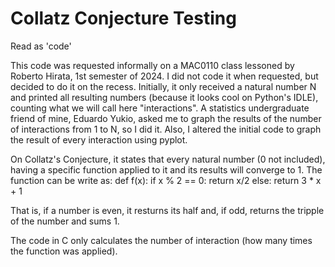 # Collatz Conjecture Testing
Read as 'code'

This code was requested informally on a MAC0110 class lessoned by Roberto Hirata, 1st semester of 2024. I did not code it when requested, but decided to do it on the recess.
Initially, it only received a natural number N and printed all resulting numbers (because it looks cool on Python's IDLE), counting what we will call  here "interactions".
A statistics undergraduate friend of mine, Eduardo Yukio, asked me to graph the results of the number of interactions from 1 to N, so I did it. Also, I altered the initial code to graph the result of every interaction using pyplot.

On Collatz's Conjecture, it states that every natural number (0 not included), having a specific function applied to it and its results will converge to 1. The function can be write as:
def f(x):
    if x % 2 == 0:
        return x/2
    else:
        return 3 * x + 1

That is, if a number is even, it resturns its half and, if odd, returns the tripple of the number and sums 1.

The code in C only calculates the number of interaction (how many times the function was applied).
